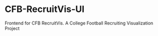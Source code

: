 # CFB-RecruitVis-UI
Frontend for CFB RecruitVis. A College Football Recruiting Visualization Project
